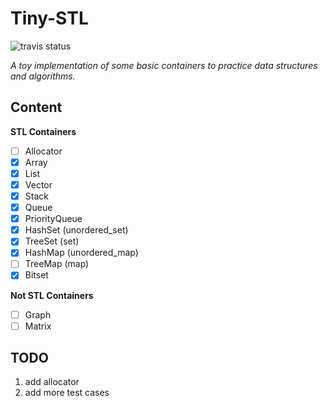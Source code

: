 # Tiny-STL
![travis status](https://travis-ci.com/kophy/TinySTL.svg?token=3xXtB78BvsWT9jzMGmpG&branch=master)

*A toy implementation of some basic containers to practice data structures and algorithms.*  

## Content

**STL Containers**
- [ ] Allocator
- [x] Array
- [x] List
- [x] Vector
- [x] Stack
- [x] Queue
- [x] PriorityQueue
- [x] HashSet (unordered_set)
- [x] TreeSet (set)
- [x] HashMap (unordered_map)
- [ ] TreeMap (map)
- [x] Bitset

**Not STL Containers**
- [ ] Graph
- [ ] Matrix

## TODO
1. add allocator
2. add more test cases
